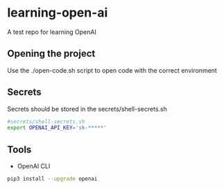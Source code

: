 # learning-open-ai
A test repo for learning OpenAI

## Opening the project
Use the ./open-code.sh script to open code with the correct environment

## Secrets
Secrets should be stored in the secrets/shell-secrets.sh
``` sh
#secrets/shell-secrets.sh
export OPENAI_API_KEY='sk-*****'
```

## Tools
- OpenAI CLI
``` sh
pip3 install --upgrade openai
```